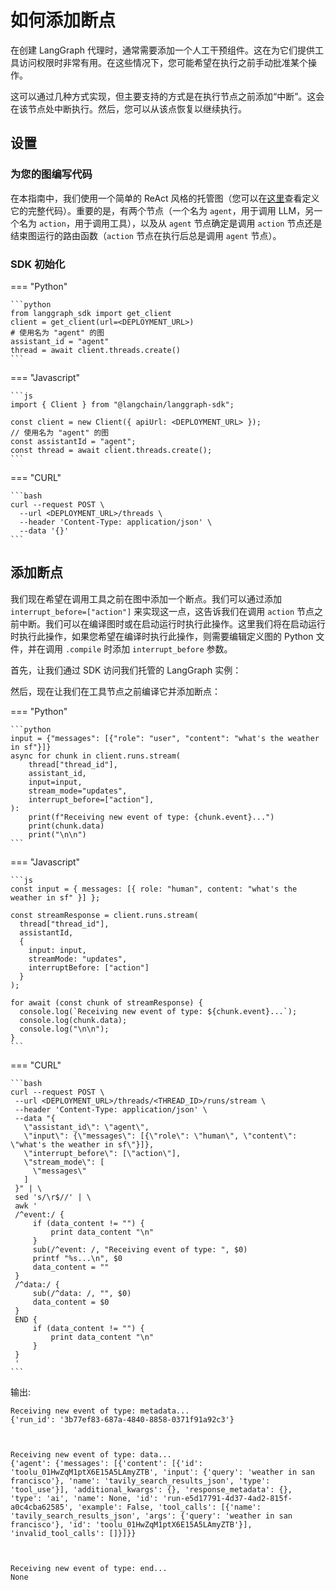 # 如何添加断点

在创建 LangGraph 代理时，通常需要添加一个人工干预组件。这在为它们提供工具访问权限时非常有用。在这些情况下，您可能希望在执行之前手动批准某个操作。

这可以通过几种方式实现，但主要支持的方式是在执行节点之前添加“中断”。这会在该节点处中断执行。然后，您可以从该点恢复以继续执行。

## 设置

### 为您的图编写代码

在本指南中，我们使用一个简单的 ReAct 风格的托管图（您可以在[这里](../../how-tos/human_in_the_loop/breakpoints.ipynb)查看定义它的完整代码）。重要的是，有两个节点（一个名为 `agent`，用于调用 LLM，另一个名为 `action`，用于调用工具），以及从 `agent` 节点确定是调用 `action` 节点还是结束图运行的路由函数（`action` 节点在执行后总是调用 `agent` 节点）。

### SDK 初始化

=== "Python"

    ```python
    from langgraph_sdk import get_client
    client = get_client(url=<DEPLOYMENT_URL>)
    # 使用名为 "agent" 的图
    assistant_id = "agent"
    thread = await client.threads.create()
    ```

=== "Javascript"

    ```js
    import { Client } from "@langchain/langgraph-sdk";

    const client = new Client({ apiUrl: <DEPLOYMENT_URL> });
    // 使用名为 "agent" 的图
    const assistantId = "agent";
    const thread = await client.threads.create();
    ```

=== "CURL"

    ```bash
    curl --request POST \
      --url <DEPLOYMENT_URL>/threads \
      --header 'Content-Type: application/json' \
      --data '{}'
    ```

## 添加断点

我们现在希望在调用工具之前在图中添加一个断点。我们可以通过添加 `interrupt_before=["action"]` 来实现这一点，这告诉我们在调用 `action` 节点之前中断。我们可以在编译图时或在启动运行时执行此操作。这里我们将在启动运行时执行此操作，如果您希望在编译时执行此操作，则需要编辑定义图的 Python 文件，并在调用 `.compile` 时添加 `interrupt_before` 参数。

首先，让我们通过 SDK 访问我们托管的 LangGraph 实例：

然后，现在让我们在工具节点之前编译它并添加断点：

=== "Python"

    ```python
    input = {"messages": [{"role": "user", "content": "what's the weather in sf"}]}
    async for chunk in client.runs.stream(
        thread["thread_id"],
        assistant_id,
        input=input,
        stream_mode="updates",
        interrupt_before=["action"],
    ):
        print(f"Receiving new event of type: {chunk.event}...")
        print(chunk.data)
        print("\n\n")
    ```
=== "Javascript"

    ```js
    const input = { messages: [{ role: "human", content: "what's the weather in sf" }] };

    const streamResponse = client.runs.stream(
      thread["thread_id"],
      assistantId,
      {
        input: input,
        streamMode: "updates",
        interruptBefore: ["action"]
      }
    );

    for await (const chunk of streamResponse) {
      console.log(`Receiving new event of type: ${chunk.event}...`);
      console.log(chunk.data);
      console.log("\n\n");
    }
    ```
    
=== "CURL"

    ```bash
    curl --request POST \
     --url <DEPLOYMENT_URL>/threads/<THREAD_ID>/runs/stream \
     --header 'Content-Type: application/json' \
     --data "{
       \"assistant_id\": \"agent\",
       \"input\": {\"messages\": [{\"role\": \"human\", \"content\": \"what's the weather in sf\"}]},
       \"interrupt_before\": [\"action\"],
       \"stream_mode\": [
         \"messages\"
       ]
     }" | \
     sed 's/\r$//' | \
     awk '
     /^event:/ {
         if (data_content != "") {
             print data_content "\n"
         }
         sub(/^event: /, "Receiving event of type: ", $0)
         printf "%s...\n", $0
         data_content = ""
     }
     /^data:/ {
         sub(/^data: /, "", $0)
         data_content = $0
     }
     END {
         if (data_content != "") {
             print data_content "\n"
         }
     }
     '
    ```

输出:

    Receiving new event of type: metadata...
    {'run_id': '3b77ef83-687a-4840-8858-0371f91a92c3'}
    
    
    
    Receiving new event of type: data...
    {'agent': {'messages': [{'content': [{'id': 'toolu_01HwZqM1ptX6E15A5LAmyZTB', 'input': {'query': 'weather in san francisco'}, 'name': 'tavily_search_results_json', 'type': 'tool_use'}], 'additional_kwargs': {}, 'response_metadata': {}, 'type': 'ai', 'name': None, 'id': 'run-e5d17791-4d37-4ad2-815f-a0c4cba62585', 'example': False, 'tool_calls': [{'name': 'tavily_search_results_json', 'args': {'query': 'weather in san francisco'}, 'id': 'toolu_01HwZqM1ptX6E15A5LAmyZTB'}], 'invalid_tool_calls': []}]}}
    
    
    
    Receiving new event of type: end...
    None
    
    
    